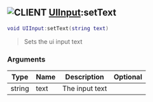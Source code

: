 ## ![](images/client.png "CLIENT") [UIInput](ui_input):setText

```lua
void UIInput:setText(string text)
```

> Sets the ui input text

### Arguments

| Type   | Name | Description    | Optional |
| ------ | ---- | -------------- | -------: |
| string | text | The input text |          |
